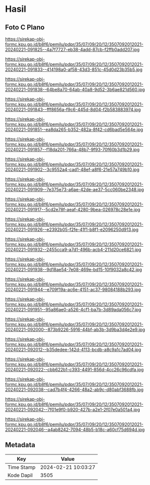 # Hasil

## Foto C Plano

https://sirekap-obj-formc.kpu.go.id/b8f6/pemilu/pdpr/35/07/09/20/12/3507092012021-20240221-091825--4a7f7727-eb38-4add-87cb-f2ffb0add207.jpg

https://sirekap-obj-formc.kpu.go.id/b8f6/pemilu/pdpr/35/07/09/20/12/3507092012021-20240221-091833--414198a0-af58-43d3-851c-45d0d23b35b5.jpg

https://sirekap-obj-formc.kpu.go.id/b8f6/pemilu/pdpr/35/07/09/20/12/3507092012021-20240221-091838--64be8a70-64ab-40a8-9d52-3b6ae821d560.jpg

https://sirekap-obj-formc.kpu.go.id/b8f6/pemilu/pdpr/35/07/09/20/12/3507092012021-20240221-091843--fff8656a-f9c6-445d-8d04-f2b583883974.jpg

https://sirekap-obj-formc.kpu.go.id/b8f6/pemilu/pdpr/35/07/09/20/12/3507092012021-20240221-091851--ea8da265-b352-482a-8f42-cd6bad5e564e.jpg

https://sirekap-obj-formc.kpu.go.id/b8f6/pemilu/pdpr/35/07/09/20/12/3507092012021-20240221-091857--f18da201-766a-48b7-9f93-70f60b3d1b29.jpg

https://sirekap-obj-formc.kpu.go.id/b8f6/pemilu/pdpr/35/07/09/20/12/3507092012021-20240221-091902--3c9552a4-cad1-48ef-a8f6-21e57a749b10.jpg

https://sirekap-obj-formc.kpu.go.id/b8f6/pemilu/pdpr/35/07/09/20/12/3507092012021-20240221-091909--7e375e73-a6ae-42de-ae37-5cc060be2348.jpg

https://sirekap-obj-formc.kpu.go.id/b8f6/pemilu/pdpr/35/07/09/20/12/3507092012021-20240221-091917--5cd2e78f-aeaf-4280-9bea-026978c28e1e.jpg

https://sirekap-obj-formc.kpu.go.id/b8f6/pemilu/pdpr/35/07/09/20/12/3507092012021-20240221-091926--e2392b05-f2fe-41f1-b8f1-e2096250d913.jpg

https://sirekap-obj-formc.kpu.go.id/b8f6/pemilu/pdpr/35/07/09/20/12/3507092012021-20240221-091932--2455cca9-a7d1-496b-acb4-211d20ce6821.jpg

https://sirekap-obj-formc.kpu.go.id/b8f6/pemilu/pdpr/35/07/09/20/12/3507092012021-20240221-091938--9d18ae54-7e08-469e-bd15-10f9032a8c42.jpg

https://sirekap-obj-formc.kpu.go.id/b8f6/pemilu/pdpr/35/07/09/20/12/3507092012021-20240221-091944--e709f19a-ac6e-4151-ac37-98084188b293.jpg

https://sirekap-obj-formc.kpu.go.id/b8f6/pemilu/pdpr/35/07/09/20/12/3507092012021-20240221-091951--95a86ae0-a526-4cf1-ba7b-3d89ada056c7.jpg

https://sirekap-obj-formc.kpu.go.id/b8f6/pemilu/pdpr/35/07/09/20/12/3507092012021-20240221-092000--873b9226-5916-44bf-ab3b-3d9ba3d4e2e9.jpg

https://sirekap-obj-formc.kpu.go.id/b8f6/pemilu/pdpr/35/07/09/20/12/3507092012021-20240221-092012--b35dedee-142d-4113-bcdb-a8c9a1c7ad04.jpg

https://sirekap-obj-formc.kpu.go.id/b8f6/pemilu/pdpr/35/07/09/20/12/3507092012021-20240221-092022--cbb622b1-c393-4491-856d-4cc26c96cdfa.jpg

https://sirekap-obj-formc.kpu.go.id/b8f6/pemilu/pdpr/35/07/09/20/12/3507092012021-20240221-092038--cad7b4f4-4266-48a2-ab9c-d80abf3688fb.jpg

https://sirekap-obj-formc.kpu.go.id/b8f6/pemilu/pdpr/35/07/09/20/12/3507092012021-20240221-092042--7f01e9f0-b920-427b-a2e1-2f07e0a501a4.jpg

https://sirekap-obj-formc.kpu.go.id/b8f6/pemilu/pdpr/35/07/09/20/12/3507092012021-20240221-092046--a4ab8242-7094-48b5-b18c-a60cf75d694d.jpg


## Metadata

| Key        | Value               |
| ---------- | ------------------- |
| Time Stamp | 2024-02-21 10:03:27 |
| Kode Dapil | 3505                |



